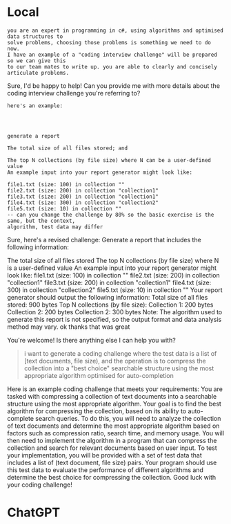 # Local 
    you are an expert in programming in c#, using algorithms and optimised data structures to
    solve problems, choosing those problems is something we need to do now.
    I have an example of a "coding interview challenge" will be prepared so we can give this
    to our team mates to write up. you are able to clearly and concisely articulate problems.

Sure, I'd be happy to help! Can you provide me with more details about the coding interview challenge you're referring to?

    here's an example:
    
    
    
    
    generate a report
    
    The total size of all files stored; and
    
    The top N collections (by file size) where N can be a user-defined value
    An example input into your report generator might look like:
    
    file1.txt (size: 100) in collection ""
    file2.txt (size: 200) in collection "collection1"
    file3.txt (size: 200) in collection "collection1"
    file4.txt (size: 300) in collection "collection2"
    file5.txt (size: 10) in collection ""
    -- can you change the challenge by 80% so the basic exercise is the same, but the context,
    algorithm, test data may differ
    
Sure, here's a revised challenge:
Generate a report that includes the following information:

The total size of all files stored
The top N collections (by file size) where N is a user-defined value
An example input into your report generator might look like:
file1.txt (size: 100) in collection ""
file2.txt (size: 200) in collection "collection1"
file3.txt (size: 200) in collection "collection1"
file4.txt (size: 300) in collection "collection2"
file5.txt (size: 10) in collection ""
Your report generator should output the following information:
Total size of all files stored: 900 bytes
Top N collections (by file size):
Collection 1: 200 bytes
Collection 2: 200 bytes
Collection 2: 300 bytes
Note: The algorithm used to generate this report is not specified, so the output format and data analysis method may vary.
ok thanks that was great

You're welcome! Is there anything else I can help you with?

> i want to generate a coding challenge where the test data is a list of [text documents, file size), and the operation is to compress the collection into a "best choice" searchable structure using the most appropriate algorithm optimised for auto-completion

Here is an example coding challenge that meets your requirements:
You are tasked with compressing a collection of text documents into a searchable structure using the most appropriate algorithm. Your goal is to find the best algorithm for compressing the collection, based on its ability to auto-complete search queries.
To do this, you will need to analyze the collection of text documents and determine the most appropriate algorithm based on factors such as compression ratio, search time, and memory usage. You will then need to implement the algorithm in a program that can compress the collection and search for relevant documents based on user input.
To test your implementation, you will be provided with a set of test data that includes a list of (text document, file size) pairs. Your program should use this test data to evaluate the performance of different algorithms and determine the best choice for compressing the collection.
Good luck with your coding challenge!

# ChatGPT